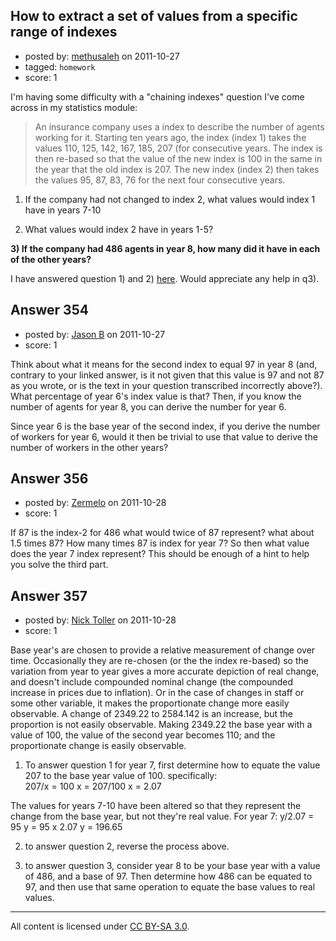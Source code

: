 ## How to extract a set of values from a specific range of indexes

- posted by: [methusaleh](https://stackexchange.com/users/-1/212-methusaleh) on 2011-10-27
- tagged: `homework`
- score: 1

I'm having some difficulty with a "chaining indexes" question I've come across in my statistics module:

> An insurance company uses a index to describe the number of agents working for it. Starting ten years ago, the index (index 1) takes the values 110, 125, 142, 167, 185, 207 (for consecutive years. The index is then re-based so that the value of the new index is 100 in the same in the year that the old index is 207. The new index (index 2) then takes the values 95, 87, 83, 76 for the next four consecutive years.

1) If the company had not changed to index 2, what values would index 1 have in years 7-10

2) What values would index 2 have in years 1-5?

**3) If the company had 486 agents in year 8, how many did it have in each of the other years?**

I have answered question 1) and 2) [here][1]. Would appreciate any help in q3).

  [1]: http://licf.ronaldboadi.com/Book2-q3-1.pdf


## Answer 354

- posted by: [Jason B](https://stackexchange.com/users/-1/26-jason-b) on 2011-10-27
- score: 1

Think about what it means for the second index to equal 97 in year 8 (and, contrary to your linked answer, is it not given that this value is 97 and not 87 as you wrote, or is the text in your question transcribed incorrectly above?).  What percentage of year 6's index value is that?   Then, if you know the number of agents for year 8, you can derive the number for year 6.  

Since year 6 is the base year of the second index, if you derive the number of workers for year 6, would it then be trivial to use that value to derive the number of workers in the other years?


## Answer 356

- posted by: [Zermelo](https://stackexchange.com/users/-1/68-zermelo) on 2011-10-28
- score: 1

If 87 is the index-2 for 486 what would twice of 87 represent? what about 1.5 times 87? How many times 87 is index for year 7? So then what value does the year 7 index represent? This should be enough of a hint to help you solve the third part.


## Answer 357

- posted by: [Nick Toller](https://stackexchange.com/users/-1/215-nick-toller) on 2011-10-28
- score: 1

Base year's are chosen to provide a relative measurement of change over time. Occasionally they are re-chosen (or the the index re-based) so the variation from year to year gives a more accurate depiction of real change, and doesn't include compounded nominal change (the compounded increase in prices due to inflation). Or in the case of changes in staff or some other variable, it makes the proportionate change more easily observable. A change of 2349.22 to 2584.142 is an increase, but the proportion is not easily observable. Making 2349.22 the base year with a value of 100, the value of the second year becomes 110; and the proportionate change is easily observable.

1. To answer question 1 for year 7, first determine how to equate the value 207 to the base year value of 100. specifically:  
207/x = 100
x = 207/100
x = 2.07

The values for years 7-10 have been altered so that they represent the change from the base year, but not they're real value. For year 7:
y/2.07 = 95
y = 95 x 2.07
y = 196.65


2. to answer question 2, reverse the process above.

3. to answer question 3, consider year 8 to be your base year with a value of 486, and a base of 97. Then determine how 486 can be equated to 97, and then use that same operation to equate the base values to real values.



---

All content is licensed under [CC BY-SA 3.0](https://creativecommons.org/licenses/by-sa/3.0/).
